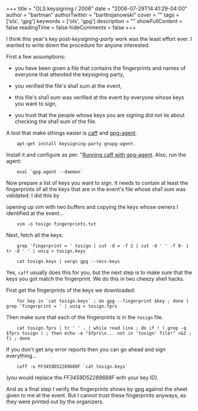 +++
title = "OLS keysigning / 2006"
date = "2006-07-29T14:41:29-04:00"
author = "bartman"
authorTwitter = "barttrojanowski"
cover = ""
tags = ['ols', 'gpg']
keywords = ['ols', 'gpg']
description = ""
showFullContent = false
readingTime = false
hideComments = false
+++

I think this year's key post-*keysigning-party* work was the least effort ever.  I wanted to write down the procedure for anyone interested.



First a few assumptions:



 - you have been given a file that contains the fingerprints and names of everyone that attended the keysigning party,

 - you verified the file's sha1 sum at the event,

 - this file's sha1 sum was verified at the event by everyone whose keys you want to sign,

 - you trust that the people whose keys you are signing did not lie about checking the sha1 sum of the file.



A tool that make sthings easier is [caff](http://pgp-tools.alioth.debian.org/) and [gpg-agent](http://gnupg.org/).  



<!--more-->



        apt-get install keysigning-party gnupg-agent.



Install it and configure as per: "[Running caff with gpg-agent](http://svn.debian.org/wsvn/pgp-tools/trunk/caff/README.gpg-agent?op=file&rev=0&sc=0).  Also, run the agent:



        eval `gpg-agent --daemon`



Now prepare a list of keys you want to sign.  It needs to contain at least the fingerprints of all the keys that are in the event's file whose sha1 sum was validated.  I did this by

opening up vim with two buffers and copying the keys whose owners I identified at the event...



        vim -o tosign fingerprints.txt



Next, fetch all the keys:



        grep 'fingerprint = ' tosign | cut -d = -f 2 | cut -d ' ' -f 9- | tr -d ' ' | uniq > tosign.keys

        cat tosign.keys | xargs gpg --recv-keys 



Yes, `caff` usually does this for you, but the next step is to make sure that the keys you got match the fingerprint.  We do this in two cheezy shell hacks.



First get the fingerprints of the keys we downloaded:



        for key in `cat tosign.keys` ; do gpg --fingerprint $key ; done | grep 'fingerprint = ' | uniq > tosign.fprs



Then make sure that each of the fingerprints is in the `tosign` file.



        cat tosign.fprs | tr ' ' . | while read line ; do if ! ( grep -q $fprs tosign ) ; then echo -e "$fprs\n... not in 'tosign' file!" >&2 ; fi ; done



If you don't get any error reports then you can go ahead and sign everything...



        caff -u FF3459D52289688F `cat tosign.keys`



(you would replace the *FF3459D52289688F* with your key ID).



And as a final step I verify the fingerprints shows by gpg against the sheet given to me at the event.  But I cannot trust these fingerprints anyways, as they were printed out by the organizers.
